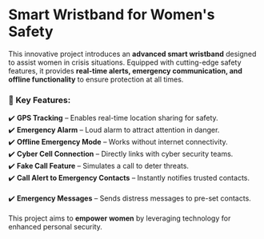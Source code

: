 # Smart Wristband for Women's Safety  

This innovative project introduces an **advanced smart wristband** designed to assist women in crisis situations. Equipped with cutting-edge safety features, it provides **real-time alerts, emergency communication, and offline functionality** to ensure protection at all times. <br> 

### 🔹 Key Features:  <br>
✔️ **GPS Tracking** – Enables real-time location sharing for safety.  <br>
✔️ **Emergency Alarm** – Loud alarm to attract attention in danger.  <br>
✔️ **Offline Emergency Mode** – Works without internet connectivity.  <br>
✔️ **Cyber Cell Connection** – Directly links with cyber security teams.  <br>
✔️ **Fake Call Feature** – Simulates a call to deter threats.  
✔️ **Call Alert to Emergency Contacts** – Instantly notifies trusted contacts.<br>  
✔️ **Emergency Messages** – Sends distress messages to pre-set contacts.  <br>
<br>
This project aims to **empower women** by leveraging technology for enhanced personal security.  
